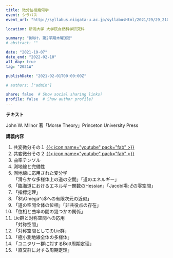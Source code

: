 ```yaml
---
title: 微分位相幾何学
event: シラバス
event_url: "http://syllabus.niigata-u.ac.jp/syllabusHtml/2021/29/29_210F7191_ja_JP.html"

location: 新潟大学 大学院自然科学研究科

summary: "D向け，第2学期木曜3限"
# abstract: ""

date: "2021-10-07"
date_end: "2022-02-10"
all_day: true
tag: "2021W"

publishDate: "2021-02-01T00:00:00Z"

# authors: ["admin"]

share: false  # Show social sharing links?
profile: false  # Show author profile?
---
```


**テキスト**

John W. Milnor 著「Morse Theory」Princeton University Press

**講義内容**

1. 共変微分その１
	[{{< icon name="youtube" pack="fab" >}}](https://youtu.be/5krA11gc0_I)
2. 共変微分その２
	[{{< icon name="youtube" pack="fab" >}}](https://youtu.be/n6wgT5FBZ0o)
3. 曲率テンソル
4. 測地線と完備性
5. 測地線に応用された変分学  
「滑らかな多様体上の道の空間」「道のエネルギー」
6. 「臨海道におけるエネルギー関数のHessian」「Jacobi場: $E$の零空間」
7. 「指標定理」
8. 「$\\Omega^c$への有限次元の近似」
9. 「道の空間全体の位相」「非共役点の存在」
10. 「位相と曲率の間の幾つかの関係」
11. Lie群と対称空間への応用  
「対称空間」
12. 「対称空間としてのLie群」
13. 「極小測地線全体の多様体」
14. 「ユニタリー群に対するBott周期定理」
15. 「直交群に対する周期定理」
